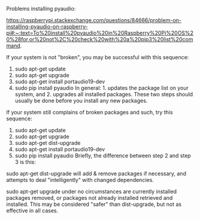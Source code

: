 Problems installing pyaudio:

https://raspberrypi.stackexchange.com/questions/84666/problem-on-installing-pyaudio-on-raspberry-pi#:~:text=To%20install%20pyaudio%20in%20Raspberry%20Pi%20OS%20%28for,or%20not%2C%20check%20with%20a%20pip3%20list%20command.

If your system is not "broken", you may be successful with this sequence:

1. sudo apt-get update 
2. sudo apt-get upgrade 
3. sudo apt-get install portaudio19-dev 
4. sudo pip install pyaudio
In general: 1. updates the package list on your system, and 2. upgrades all installed packages. These two steps should usually be done before you install any new packages.

If your system still complains of broken packages and such, try this sequence:

1. sudo apt-get update 
2. sudo apt-get upgrade 
3. sudo apt-get dist-upgrade
4. sudo apt-get install portaudio19-dev 
5. sudo pip install pyaudio
Briefly, the difference between step 2 and step 3 is this:

sudo apt-get dist-upgrade will add & remove packages if necessary, and attempts to deal "intelligently" with changed dependencies.

sudo apt-get upgrade under no circumstances are currently installed packages removed, or packages not already installed retrieved and installed. This may be considered "safer" than dist-upgrade, but not as effective in all cases.